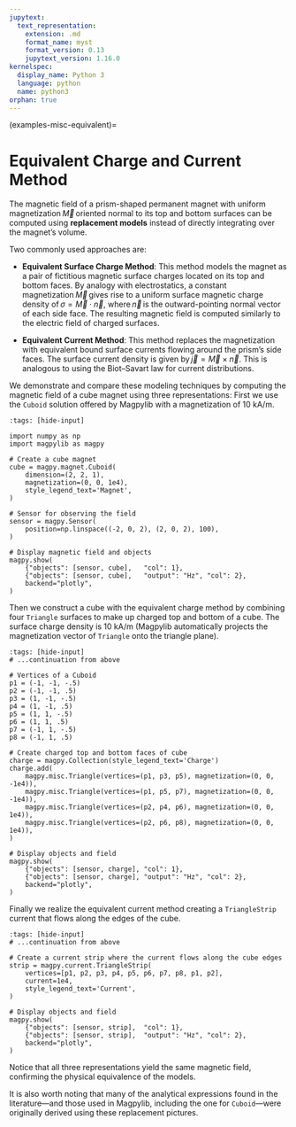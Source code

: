 ```yaml
---
jupytext:
  text_representation:
    extension: .md
    format_name: myst
    format_version: 0.13
    jupytext_version: 1.16.0
kernelspec:
  display_name: Python 3
  language: python
  name: python3
orphan: true
---
```


(examples-misc-equivalent)=
# Equivalent Charge and Current Method

The magnetic field of a prism-shaped permanent magnet with uniform magnetization $\vec{M}$ oriented normal to its top and bottom surfaces can be computed using **replacement models** instead of directly integrating over the magnet’s volume.

Two commonly used approaches are:

- **Equivalent Surface Charge Method**:
  This method models the magnet as a pair of fictitious magnetic surface charges located on its top and bottom faces. By analogy with electrostatics, a constant magnetization $\vec{M}$ gives rise to a uniform surface magnetic charge density of $\sigma = \vec{M}\cdot \vec{n}$, where $\vec{n}$ is the outward-pointing normal vector of each side face. The resulting magnetic field is computed similarly to the electric field of charged surfaces.

- **Equivalent Current Method**:
  This method replaces the magnetization with equivalent bound surface currents flowing around the prism’s side faces. The surface current density is given by $\vec{j} = \vec{M} \times \vec{n}$. This is analogous to using the Biot–Savart law for current distributions.

We demonstrate and compare these modeling techniques by computing the magnetic field of a cube magnet using three representations: First we use the `Cuboid` solution offered by Magpylib with a magnetization of 10 kA/m.

```{code-cell} ipython3
:tags: [hide-input]

import numpy as np
import magpylib as magpy

# Create a cube magnet
cube = magpy.magnet.Cuboid(
    dimension=(2, 2, 1),
    magnetization=(0, 0, 1e4),
    style_legend_text='Magnet',
)

# Sensor for observing the field
sensor = magpy.Sensor(
    position=np.linspace((-2, 0, 2), (2, 0, 2), 100),
)

# Display magnetic field and objects
magpy.show(
    {"objects": [sensor, cube],   "col": 1},
    {"objects": [sensor, cube],   "output": "Hz", "col": 2},
    backend="plotly",
)
```

Then we construct a cube with the equivalent charge method by combining four `Triangle` surfaces to make up charged top and bottom of a cube. The surface charge density is 10 kA/m (Magpylib automatically projects the magnetization vector of `Triangle` onto the triangle plane).

```{code-cell} ipython3
:tags: [hide-input]
# ...continuation from above

# Vertices of a Cuboid
p1 = (-1, -1, -.5)
p2 = (-1, -1, .5)
p3 = (1, -1, -.5)
p4 = (1, -1, .5)
p5 = (1, 1, -.5)
p6 = (1, 1, .5)
p7 = (-1, 1, -.5)
p8 = (-1, 1, .5)

# Create charged top and bottom faces of cube
charge = magpy.Collection(style_legend_text='Charge')
charge.add(
    magpy.misc.Triangle(vertices=(p1, p3, p5), magnetization=(0, 0, -1e4)),
    magpy.misc.Triangle(vertices=(p1, p5, p7), magnetization=(0, 0, -1e4)),
    magpy.misc.Triangle(vertices=(p2, p4, p6), magnetization=(0, 0, 1e4)),
    magpy.misc.Triangle(vertices=(p2, p6, p8), magnetization=(0, 0, 1e4)),
)

# Display objects and field
magpy.show(
    {"objects": [sensor, charge], "col": 1},
    {"objects": [sensor, charge], "output": "Hz", "col": 2},
    backend="plotly",
)
```

Finally we realize the equivalent current method creating a `TriangleStrip` current that flows along the edges of the cube.

```{code-cell} ipython3
:tags: [hide-input]
# ...continuation from above

# Create a current strip where the current flows along the cube edges
strip = magpy.current.TriangleStrip(
    vertices=[p1, p2, p3, p4, p5, p6, p7, p8, p1, p2],
    current=1e4,
    style_legend_text='Current',
)

# Display objects and field
magpy.show(
    {"objects": [sensor, strip],  "col": 1},
    {"objects": [sensor, strip],  "output": "Hz", "col": 2},
    backend="plotly",
)
```

Notice that all three representations yield the same magnetic field, confirming the physical equivalence of the models.

It is also worth noting that many of the analytical expressions found in the literature—and those used in Magpylib, including the one for `Cuboid`—were originally derived using these replacement pictures.
